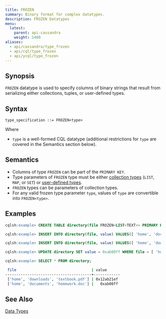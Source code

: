 ```yaml
---
title: FROZEN
summary: Binary format for complex datatypes.
description: FROZEN Datatypes
menu:
  latest:
    parent: api-cassandra
    weight: 1400
aliases:
  - api/cassandra/type_frozen
  - api/cql/type_frozen
  - api/ycql/type_frozen
---
```


## Synopsis
`FROZEN` datatype is used to specify columns of binary strings that result from serializing either collections, tuples, or user-defined types.

## Syntax
```
type_specification ::= FROZEN<type>
```
Where

- `type` is a well-formed CQL datatype (additional restrictions for `type` are covered in the Semantics section below).

## Semantics

- Columns of type `FROZEN` can be part of the `PRIMARY KEY`.
- Type parameters of `FROZEN` type must be either [collection types](../type_collection) (`LIST`, `MAP`, or `SET`) or [user-defined types](../ddl_create_type).
- `FROZEN` types can be parameters of collection types.
- For any valid frozen type parameter `type`, values of `type` are convertible into `FROZEN<type>`.

## Examples

```{.sql .copy .separator-gt}
cqlsh:example> CREATE TABLE directory(file FROZEN<LIST<TEXT>> PRIMARY KEY, value BLOB);
```
```{.sql .copy .separator-gt}
cqlsh:example> INSERT INTO directory(file, value) VALUES([ 'home', 'documents', 'homework.doc' ], 0x);
```
```{.sql .copy .separator-gt}
cqlsh:example> INSERT INTO directory(file, value) VALUES([ 'home', 'downloads', 'textbook.pdf' ], 0x12ab21ef);
```
```{.sql .copy .separator-gt}
cqlsh:example> UPDATE directory SET value = 0xab00ff WHERE file = [ 'home', 'documents', 'homework.doc' ];
```
```{.sql .copy .separator-gt}
cqlsh:example> SELECT * FROM directory;
```
```sh
 file                                  | value
---------------------------------------+------------
 ['home', 'downloads', 'textbook.pdf'] | 0x12ab21ef
 ['home', 'documents', 'homework.doc'] |   0xab00ff
 ```

## See Also

[Data Types](..#datatypes)
